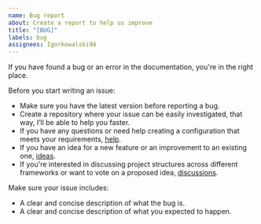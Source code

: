```yaml
---
name: Bug report
about: Create a report to help us improve
title: "[BUG]"
labels: bug
assignees: Igorkowalski94
---
```


If you have found a bug or an error in the documentation, you're in the right place.

Before you start writing an issue:

- Make sure you have the latest version before reporting a bug.
- Create a repository where your issue can be easily investigated, that way, I’ll be able to help you faster.
- If you have any questions or need help creating a configuration that meets your requirements, [help](https://github.com/Igorkowalski94/eslint-plugin-project-structure/discussions/new?category=help).
- If you have an idea for a new feature or an improvement to an existing one, [ideas](https://github.com/Igorkowalski94/eslint-plugin-project-structure/discussions/new?category=ideas).
- If you're interested in discussing project structures across different frameworks or want to vote on a proposed idea, [discussions](https://github.com/Igorkowalski94/eslint-plugin-project-structure/discussions?discussions_q=).

Make sure your issue includes:

- A clear and concise description of what the bug is.
- A clear and concise description of what you expected to happen.

